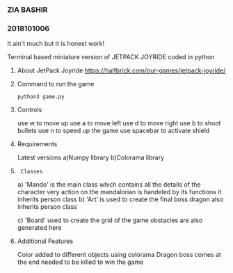 ### ZIA BASHIR
### 2018101006

It ain't much but it is honest work!

Terminal based miniature version of JETPACK JOYRIDE coded in python 

1. About JetPack Joyride
		https://halfbrick.com/our-games/jetpack-joyride/

2.	Command to run the game
	
		python3 game.py

3.	Controls
	
	use w to move up
	use a to move left
	use d to move right
	use b to shoot bullets
	use n to speed up the game
	use spacebar to activate shield

4.	Requirements

	Latest versions
	a)Numpy library
	b)Colorama library 

5.      Classes
	
	a)	'Mando' is the main class which contains all the  details of the character very action on the mandalorian is handeled by 
	        its functions it inherits person class 
	b)	'Art' is used to create the final boss dragon also inherits person class

	c) 	'Board' used to create the grid  of the game obstacles are also generated here


6.	Additional  Features
	
	Color added to different objects using colorama
	Dragon boss comes at the end needed to be killed to win the game 

